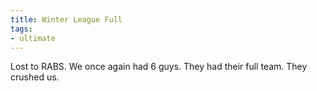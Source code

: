 ```yaml
---
title: Winter League Full
tags:
- ultimate
---
```


Lost to RABS. We once again had 6 guys. They had their full team. They crushed us.
